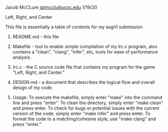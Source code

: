 Jacob McCLure
jatmcclu@ucsc.edu
1/19/20

Left, Right, and Center

This file is essentially a table of contents for my asgn1 submission

1) README.md - this file

2) Makefile - tool to enable simple compilation of my lrc.c program, also contains
   a "clean", "clang", "infer", etc, tools for ease of performance analysis.

3) lrc.c - the C source code file that contains my program for the game "Left, Right,
   and Center."

4) DESIGN.md - a document that describes the logical flow and overall design of my code.

5) Usage: To execute the makefile, simply enter "make" into the command line and press "enter". 
		  To clean the directory, simply enter "make clean" and press enter. 
		  To check for bugs or potential issues with the current version of the code, simply
		  enter "make infer" and press enter.
		  To format the code to a matching/cohesive style, use "make clang" and press "enter."